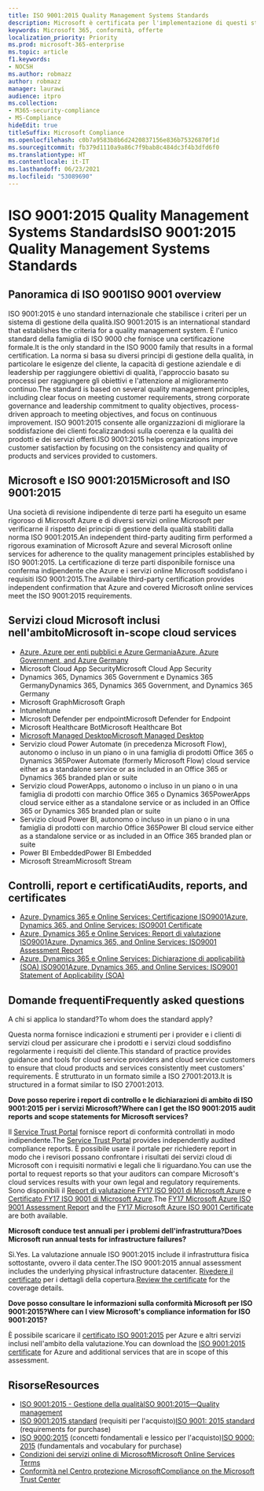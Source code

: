 ```yaml
---
title: ISO 9001:2015 Quality Management Systems Standards
description: Microsoft è certificata per l'implementazione di questi standard di gestione della qualità.
keywords: Microsoft 365, conformità, offerte
localization_priority: Priority
ms.prod: microsoft-365-enterprise
ms.topic: article
f1.keywords:
- NOCSH
ms.author: robmazz
author: robmazz
manager: laurawi
audience: itpro
ms.collection:
- M365-security-compliance
- MS-Compliance
hideEdit: true
titleSuffix: Microsoft Compliance
ms.openlocfilehash: c0b7a9583b8b6d2420837156e836b75326870f1d
ms.sourcegitcommit: fb379d1110a9a86c7f9bab8c484dc3f4b3dfd6f0
ms.translationtype: HT
ms.contentlocale: it-IT
ms.lasthandoff: 06/23/2021
ms.locfileid: "53089690"
---
```

# <a name="iso-90012015-quality-management-systems-standards"></a><span data-ttu-id="d034a-104">ISO 9001:2015 Quality Management Systems Standards</span><span class="sxs-lookup"><span data-stu-id="d034a-104">ISO 9001:2015 Quality Management Systems Standards</span></span>

## <a name="iso-9001-overview"></a><span data-ttu-id="d034a-105">Panoramica di ISO 9001</span><span class="sxs-lookup"><span data-stu-id="d034a-105">ISO 9001 overview</span></span>

<span data-ttu-id="d034a-106">ISO 9001:2015 è uno standard internazionale che stabilisce i criteri per un sistema di gestione della qualità.</span><span class="sxs-lookup"><span data-stu-id="d034a-106">ISO 9001:2015 is an international standard that establishes the criteria for a quality management system.</span></span> <span data-ttu-id="d034a-107">È l'unico standard della famiglia di ISO 9000 che fornisce una certificazione formale.</span><span class="sxs-lookup"><span data-stu-id="d034a-107">It is the only standard in the ISO 9000 family that results in a formal certification.</span></span> <span data-ttu-id="d034a-108">La norma si basa su diversi principi di gestione della qualità, in particolare le esigenze del cliente, la capacità di gestione aziendale e di leadership per raggiungere obiettivi di qualità, l'approccio basato su processi per raggiungere gli obiettivi e l'attenzione al miglioramento continuo.</span><span class="sxs-lookup"><span data-stu-id="d034a-108">The standard is based on several quality management principles, including clear focus on meeting customer requirements, strong corporate governance and leadership commitment to quality objectives, process-driven approach to meeting objectives, and focus on continuous improvement.</span></span> <span data-ttu-id="d034a-109">ISO 9001:2015 consente alle organizzazioni di migliorare la soddisfazione dei clienti focalizzandosi sulla coerenza e la qualità dei prodotti e dei servizi offerti.</span><span class="sxs-lookup"><span data-stu-id="d034a-109">ISO 9001:2015 helps organizations improve customer satisfaction by focusing on the consistency and quality of products and services provided to customers.</span></span>

## <a name="microsoft-and-iso-90012015"></a><span data-ttu-id="d034a-110">Microsoft e ISO 9001:2015</span><span class="sxs-lookup"><span data-stu-id="d034a-110">Microsoft and ISO 9001:2015</span></span>

<span data-ttu-id="d034a-111">Una società di revisione indipendente di terze parti ha eseguito un esame rigoroso di Microsoft Azure e di diversi servizi online Microsoft per verificarne il rispetto dei principi di gestione della qualità stabiliti dalla norma ISO 9001:2015.</span><span class="sxs-lookup"><span data-stu-id="d034a-111">An independent third-party auditing firm performed a rigorous examination of Microsoft Azure and several Microsoft online services for adherence to the quality management principles established by ISO 9001:2015.</span></span> <span data-ttu-id="d034a-112">La certificazione di terze parti disponibile fornisce una conferma indipendente che Azure e i servizi online Microsoft soddisfano i requisiti ISO 9001:2015.</span><span class="sxs-lookup"><span data-stu-id="d034a-112">The available third-party certification provides independent confirmation that Azure and covered Microsoft online services meet the ISO 9001:2015 requirements.</span></span>

## <a name="microsoft-in-scope-cloud-services"></a><span data-ttu-id="d034a-113">Servizi cloud Microsoft inclusi nell'ambito</span><span class="sxs-lookup"><span data-stu-id="d034a-113">Microsoft in-scope cloud services</span></span>

- [<span data-ttu-id="d034a-114">Azure, Azure per enti pubblici e Azure Germania</span><span class="sxs-lookup"><span data-stu-id="d034a-114">Azure, Azure Government, and Azure Germany</span></span>](https://aka.ms/AzureCompliance)
- <span data-ttu-id="d034a-115">Microsoft Cloud App Security</span><span class="sxs-lookup"><span data-stu-id="d034a-115">Microsoft Cloud App Security</span></span>
- <span data-ttu-id="d034a-116">Dynamics 365, Dynamics 365 Government e Dynamics 365 Germany</span><span class="sxs-lookup"><span data-stu-id="d034a-116">Dynamics 365, Dynamics 365 Government, and Dynamics 365 Germany</span></span>
- <span data-ttu-id="d034a-117">Microsoft Graph</span><span class="sxs-lookup"><span data-stu-id="d034a-117">Microsoft Graph</span></span>
- <span data-ttu-id="d034a-118">Intune</span><span class="sxs-lookup"><span data-stu-id="d034a-118">Intune</span></span>
- <span data-ttu-id="d034a-119">Microsoft Defender per endpoint</span><span class="sxs-lookup"><span data-stu-id="d034a-119">Microsoft Defender for Endpoint</span></span>
- <span data-ttu-id="d034a-120">Microsoft Healthcare Bot</span><span class="sxs-lookup"><span data-stu-id="d034a-120">Microsoft Healthcare Bot</span></span>
- [<span data-ttu-id="d034a-121">Microsoft Managed Desktop</span><span class="sxs-lookup"><span data-stu-id="d034a-121">Microsoft Managed Desktop</span></span>](/microsoft-365/managed-desktop/intro/compliance)
- <span data-ttu-id="d034a-122">Servizio cloud Power Automate (in precedenza Microsoft Flow), autonomo o incluso in un piano o in una famiglia di prodotti Office 365 o Dynamics 365</span><span class="sxs-lookup"><span data-stu-id="d034a-122">Power Automate (formerly Microsoft Flow) cloud service either as a standalone service or as included in an Office 365 or Dynamics 365 branded plan or suite</span></span>
- <span data-ttu-id="d034a-123">Servizio cloud PowerApps, autonomo o incluso in un piano o in una famiglia di prodotti con marchio Office 365 o Dynamics 365</span><span class="sxs-lookup"><span data-stu-id="d034a-123">PowerApps cloud service either as a standalone service or as included in an Office 365 or Dynamics 365 branded plan or suite</span></span>
- <span data-ttu-id="d034a-124">Servizio cloud Power BI, autonomo o incluso in un piano o in una famiglia di prodotti con marchio Office 365</span><span class="sxs-lookup"><span data-stu-id="d034a-124">Power BI cloud service either as a standalone service or as included in an Office 365 branded plan or suite</span></span>
- <span data-ttu-id="d034a-125">Power BI Embedded</span><span class="sxs-lookup"><span data-stu-id="d034a-125">Power BI Embedded</span></span>
- <span data-ttu-id="d034a-126">Microsoft Stream</span><span class="sxs-lookup"><span data-stu-id="d034a-126">Microsoft Stream</span></span>

## <a name="audits-reports-and-certificates"></a><span data-ttu-id="d034a-127">Controlli, report e certificati</span><span class="sxs-lookup"><span data-stu-id="d034a-127">Audits, reports, and certificates</span></span>

- [<span data-ttu-id="d034a-128">Azure, Dynamics 365 e Online Services: Certificazione ISO9001</span><span class="sxs-lookup"><span data-stu-id="d034a-128">Azure, Dynamics 365, and Online Services: ISO9001 Certificate</span></span>](https://aka.ms/azureiso9001cert)
- [<span data-ttu-id="d034a-129">Azure, Dynamics 365 e Online Services: Report di valutazione ISO9001</span><span class="sxs-lookup"><span data-stu-id="d034a-129">Azure, Dynamics 365, and Online Services: ISO9001 Assessment Report</span></span>](https://aka.ms/azureiso9001report)
- [<span data-ttu-id="d034a-130">Azure, Dynamics 365 e Online Services: Dichiarazione di applicabilità (SOA) ISO9001</span><span class="sxs-lookup"><span data-stu-id="d034a-130">Azure, Dynamics 365, and Online Services: ISO9001 Statement of Applicability (SOA)</span></span>](https://aka.ms/azureiso9001soa)

## <a name="frequently-asked-questions"></a><span data-ttu-id="d034a-131">Domande frequenti</span><span class="sxs-lookup"><span data-stu-id="d034a-131">Frequently asked questions</span></span>

<span data-ttu-id="d034a-132">A chi si applica lo standard?</span><span class="sxs-lookup"><span data-stu-id="d034a-132">To whom does the standard apply?</span></span>

<span data-ttu-id="d034a-133">Questa norma fornisce indicazioni e strumenti per i provider e i clienti di servizi cloud per assicurare che i prodotti e i servizi cloud soddisfino regolarmente i requisiti del cliente.</span><span class="sxs-lookup"><span data-stu-id="d034a-133">This standard of practice provides guidance and tools for cloud service providers and cloud service customers to ensure that cloud products and services consistently meet customers' requirements.</span></span> <span data-ttu-id="d034a-134">È strutturato in un formato simile a ISO 27001:2013.</span><span class="sxs-lookup"><span data-stu-id="d034a-134">It is structured in a format similar to ISO 27001:2013.</span></span>

<span data-ttu-id="d034a-135">**Dove posso reperire i report di controllo e le dichiarazioni di ambito di ISO 9001:2015 per i servizi Microsoft?**</span><span class="sxs-lookup"><span data-stu-id="d034a-135">**Where can I get the ISO 9001:2015 audit reports and scope statements for Microsoft services?**</span></span>

<span data-ttu-id="d034a-136">Il [Service Trust Portal](/microsoft-365/compliance/get-started-with-service-trust-portal) fornisce report di conformità controllati in modo indipendente.</span><span class="sxs-lookup"><span data-stu-id="d034a-136">The [Service Trust Portal](/microsoft-365/compliance/get-started-with-service-trust-portal) provides independently audited compliance reports.</span></span> <span data-ttu-id="d034a-137">È possibile usare il portale per richiedere report in modo che i revisori possano confrontare i risultati dei servizi cloud di Microsoft con i requisiti normativi e legali che li riguardano.</span><span class="sxs-lookup"><span data-stu-id="d034a-137">You can use the portal to request reports so that your auditors can compare Microsoft's cloud services results with your own legal and regulatory requirements.</span></span> <span data-ttu-id="d034a-138">Sono disponibili il [Report di valutazione FY17 ISO 9001 di Microsoft Azure](https://www.microsoft.com/?ref=aka) e [Certificato FY17 ISO 9001 di Microsoft Azure](https://www.microsoft.com/?ref=aka).</span><span class="sxs-lookup"><span data-stu-id="d034a-138">The [FY17 Microsoft Azure ISO 9001 Assessment Report](https://www.microsoft.com/?ref=aka) and the [FY17 Microsoft Azure ISO 9001 Certificate](https://www.microsoft.com/?ref=aka) are both available.</span></span>

<span data-ttu-id="d034a-139">**Microsoft conduce test annuali per i problemi dell'infrastruttura?**</span><span class="sxs-lookup"><span data-stu-id="d034a-139">**Does Microsoft run annual tests for infrastructure failures?**</span></span>

<span data-ttu-id="d034a-140">Sì.</span><span class="sxs-lookup"><span data-stu-id="d034a-140">Yes.</span></span> <span data-ttu-id="d034a-141">La valutazione annuale ISO 9001:2015 include il infrastruttura fisica sottostante, ovvero il data center.</span><span class="sxs-lookup"><span data-stu-id="d034a-141">The ISO 9001:2015 annual assessment includes the underlying physical infrastructure datacenter.</span></span> <span data-ttu-id="d034a-142">[Rivedere il certificato](https://www.microsoft.com/?ref=aka) per i dettagli della copertura.</span><span class="sxs-lookup"><span data-stu-id="d034a-142">[Review the certificate](https://www.microsoft.com/?ref=aka) for the coverage details.</span></span>

<span data-ttu-id="d034a-143">**Dove posso consultare le informazioni sulla conformità Microsoft per ISO 9001:2015?**</span><span class="sxs-lookup"><span data-stu-id="d034a-143">**Where can I view Microsoft's compliance information for ISO 9001:2015?**</span></span>

<span data-ttu-id="d034a-144">È possibile scaricare il [certificato ISO 9001:2015](https://www.microsoft.com/?ref=aka) per Azure e altri servizi inclusi nell'ambito della valutazione.</span><span class="sxs-lookup"><span data-stu-id="d034a-144">You can download the [ISO 9001:2015 certificate](https://www.microsoft.com/?ref=aka) for Azure and additional services that are in scope of this assessment.</span></span>

## <a name="resources"></a><span data-ttu-id="d034a-145">Risorse</span><span class="sxs-lookup"><span data-stu-id="d034a-145">Resources</span></span>

- [<span data-ttu-id="d034a-146">ISO 9001:2015 - Gestione della qualità</span><span class="sxs-lookup"><span data-stu-id="d034a-146">ISO 9001:2015—Quality management</span></span>](https://www.iso.org/iso-9001-quality-management.html)
- <span data-ttu-id="d034a-147">[ISO 9001:2015 standard](https://www.iso.org/standard/62085.html) (requisiti per l'acquisto)</span><span class="sxs-lookup"><span data-stu-id="d034a-147">[ISO 9001: 2015 standard](https://www.iso.org/standard/62085.html) (requirements for purchase)</span></span>
- <span data-ttu-id="d034a-148">[ISO 9000:2015](https://www.iso.org/standard/45481.html) (concetti fondamentali e lessico per l'acquisto)</span><span class="sxs-lookup"><span data-stu-id="d034a-148">[ISO 9000: 2015](https://www.iso.org/standard/45481.html) (fundamentals and vocabulary for purchase)</span></span>
- [<span data-ttu-id="d034a-149">Condizioni dei servizi online di Microsoft</span><span class="sxs-lookup"><span data-stu-id="d034a-149">Microsoft Online Services Terms</span></span>](https://aka.ms/Online-Services-Terms)
- [<span data-ttu-id="d034a-150">Conformità nel Centro protezione Microsoft</span><span class="sxs-lookup"><span data-stu-id="d034a-150">Compliance on the Microsoft Trust Center</span></span>](https://www.microsoft.com/trust-center/compliance/compliance-overview)

